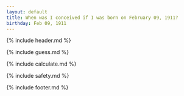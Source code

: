 ```yaml
---
layout: default
title: When was I conceived if I was born on February 09, 1911?
birthday: Feb 09, 1911
---
```


{% include header.md %}

{% include guess.md %}

{% include calculate.md %}

{% include safety.md %}

{% include footer.md %}



